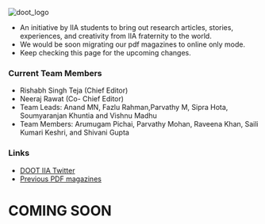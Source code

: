 ![doot_logo](https://user-images.githubusercontent.com/114899566/193510698-f4f59b37-f833-4584-a423-3a92b555799f.png)
- An initiative by IIA students to bring out research articles, stories, experiences, and creativity from IIA fraternity to the world.
- We would be soon migrating our pdf magazines to online only mode.
- Keep checking this page for the upcoming changes.
### <it> Current Team Members </it>
- Rishabh Singh Teja (Chief Editor)
- Neeraj Rawat (Co- Chief Editor)
- Team Leads: Anand MN, Fazlu Rahman,Parvathy M, Sipra Hota, Soumyaranjan Khuntia and Vishnu Madhu
- Team Members: Arumugam Pichai, Parvathy Mohan, Raveena Khan, Saili Kumari Keshri, and Shivani Gupta

### Links
- <a href="https://twitter.com/doot_iia"> DOOT IIA Twitter </a>
- <a href="https://www.iiap.res.in/?q=e_magazine"> Previous PDF magazines </a>

# COMING SOON
